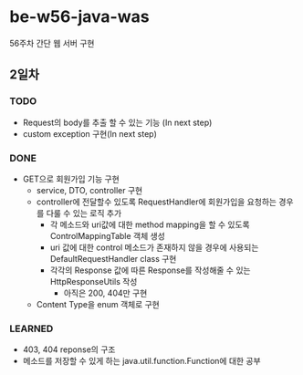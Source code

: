 # be-w56-java-was
56주차 간단 웹 서버 구현

## 2일차
### TODO
* Request의 body를 추출 할 수 있는 기능 (In next step)
* custom exception 구현(In next step)
### DONE
* GET으로 회원가입 기능 구현
  * service, DTO, controller 구현
  * controller에 전달할수 있도록 RequestHandler에 회원가입을 요청하는 경우를 다룰 수 있는 로직 추가
    * 각 메소드와 uri값에 대한 method mapping을 할 수 있도록 ControlMappingTable 객체 생성
    * uri 값에 대한 control 메소드가 존재하지 않을 경우에 사용되는 DefaultRequestHandler class 구현
    * 각각의 Response 값에 따른 Response를 작성해줄 수 있는 HttpResponseUtils 작성
      * 아직은 200, 404만 구현
  * Content Type을 enum 객체로 구현
### LEARNED
* 403, 404 reponse의 구조
* 메소드를 저장할 수 있게 하는 java.util.function.Function에 대한 공부